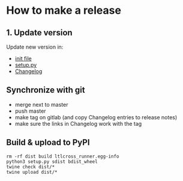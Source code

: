 # How to make a release

## 1. Update version
Update new version in:
 * [init file](ltlcross_runner/__init__.py)
 * [setup.py](setup.py)
 * [Changelog](CHANGELOG.md)
 
## Synchronize with git
 * merge next to master
 * push master
 * make tag on gitlab (and copy Changelog entries to release notes)
 * make sure the links in Changelog work with the tag
 
## Build & upload to PyPI
```
rm -rf dist build ltlcross_runner.egg-info
python3 setup.py sdist bdist_wheel
twine check dist/*
twine upload dist/*
```
